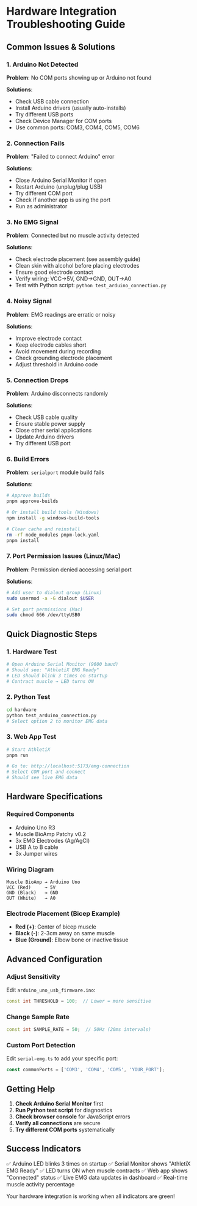 # Hardware Integration Troubleshooting Guide

## Common Issues & Solutions

### 1. Arduino Not Detected
**Problem**: No COM ports showing up or Arduino not found

**Solutions**:
- Check USB cable connection
- Install Arduino drivers (usually auto-installs)
- Try different USB ports
- Check Device Manager for COM ports
- Use common ports: COM3, COM4, COM5, COM6

### 2. Connection Fails
**Problem**: "Failed to connect Arduino" error

**Solutions**:
- Close Arduino Serial Monitor if open
- Restart Arduino (unplug/plug USB)
- Try different COM port
- Check if another app is using the port
- Run as administrator

### 3. No EMG Signal
**Problem**: Connected but no muscle activity detected

**Solutions**:
- Check electrode placement (see assembly guide)
- Clean skin with alcohol before placing electrodes
- Ensure good electrode contact
- Verify wiring: VCC→5V, GND→GND, OUT→A0
- Test with Python script: `python test_arduino_connection.py`

### 4. Noisy Signal
**Problem**: EMG readings are erratic or noisy

**Solutions**:
- Improve electrode contact
- Keep electrode cables short
- Avoid movement during recording
- Check grounding electrode placement
- Adjust threshold in Arduino code

### 5. Connection Drops
**Problem**: Arduino disconnects randomly

**Solutions**:
- Check USB cable quality
- Ensure stable power supply
- Close other serial applications
- Update Arduino drivers
- Try different USB port

### 6. Build Errors
**Problem**: `serialport` module build fails

**Solutions**:
```bash
# Approve builds
pnpm approve-builds

# Or install build tools (Windows)
npm install -g windows-build-tools

# Clear cache and reinstall
rm -rf node_modules pnpm-lock.yaml
pnpm install
```

### 7. Port Permission Issues (Linux/Mac)
**Problem**: Permission denied accessing serial port

**Solutions**:
```bash
# Add user to dialout group (Linux)
sudo usermod -a -G dialout $USER

# Set port permissions (Mac)
sudo chmod 666 /dev/ttyUSB0
```

## Quick Diagnostic Steps

### 1. Hardware Test
```bash
# Open Arduino Serial Monitor (9600 baud)
# Should see: "AthletiX EMG Ready"
# LED should blink 3 times on startup
# Contract muscle → LED turns ON
```

### 2. Python Test
```bash
cd hardware
python test_arduino_connection.py
# Select option 2 to monitor EMG data
```

### 3. Web App Test
```bash
# Start AthletiX
pnpm run

# Go to: http://localhost:5173/emg-connection
# Select COM port and connect
# Should see live EMG data
```

## Hardware Specifications

### Required Components
- Arduino Uno R3
- Muscle BioAmp Patchy v0.2
- 3x EMG Electrodes (Ag/AgCl)
- USB A to B cable
- 3x Jumper wires

### Wiring Diagram
```
Muscle BioAmp → Arduino Uno
VCC (Red)     → 5V
GND (Black)   → GND
OUT (White)   → A0
```

### Electrode Placement (Bicep Example)
- **Red (+)**: Center of bicep muscle
- **Black (-)**: 2-3cm away on same muscle
- **Blue (Ground)**: Elbow bone or inactive tissue

## Advanced Configuration

### Adjust Sensitivity
Edit `arduino_uno_usb_firmware.ino`:
```cpp
const int THRESHOLD = 100;  // Lower = more sensitive
```

### Change Sample Rate
```cpp
const int SAMPLE_RATE = 50;  // 50Hz (20ms intervals)
```

### Custom Port Detection
Edit `serial-emg.ts` to add your specific port:
```typescript
const commonPorts = ['COM3', 'COM4', 'COM5', 'YOUR_PORT'];
```

## Getting Help

1. **Check Arduino Serial Monitor** first
2. **Run Python test script** for diagnostics
3. **Check browser console** for JavaScript errors
4. **Verify all connections** are secure
5. **Try different COM ports** systematically

## Success Indicators

✅ Arduino LED blinks 3 times on startup
✅ Serial Monitor shows "AthletiX EMG Ready"
✅ LED turns ON when muscle contracts
✅ Web app shows "Connected" status
✅ Live EMG data updates in dashboard
✅ Real-time muscle activity percentage

Your hardware integration is working when all indicators are green!